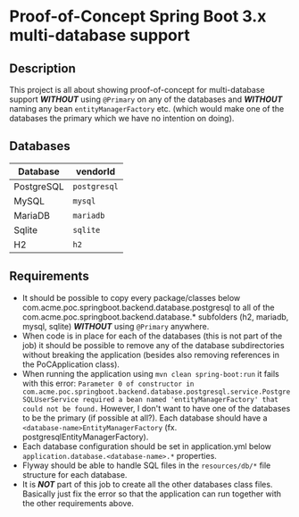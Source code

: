 # Proof-of-Concept Spring Boot 3.x multi-database support


## Description

This project is all about showing proof-of-concept for multi-database support ***WITHOUT*** using `@Primary` on any of the databases and ***WITHOUT*** naming any bean `entityManagerFactory` etc. (which would make one of the databases the primary which we have no intention on doing). 


## Databases

| Database   | vendorId     |
|------------|--------------|
| PostgreSQL | `postgresql` |
| MySQL      | `mysql`      |
| MariaDB    | `mariadb`    |
| Sqlite     | `sqlite`     |
| H2         | `h2`         |


## Requirements

- It should be possible to copy every package/classes below com.acme.poc.springboot.backend.database.postgresql to all of the com.acme.poc.springboot.backend.database.* subfolders (h2, mariadb, mysql, sqlite) ***WITHOUT*** using `@Primary` anywhere.
- When code is in place for each of the databases (this is not part of the job) it should be possible to remove any of the database subdirectories without breaking the application (besides also removing references in the PoCApplication class).
- When running the application using `mvn clean spring-boot:run` it fails with this error:
`Parameter 0 of constructor in com.acme.poc.springboot.backend.database.postgresql.service.PostgreSQLUserService required a bean named 'entityManagerFactory' that could not be found.` However, I don't want to have one of the databases to be the primary (if possible at all?). Each database should have a `<database-name>EntityManagerFactory` (fx. postgresqlEntityManagerFactory). 
- Each database configuration should be set in application.yml below `application.database.<database-name>.*` properties.
- Flyway should be able to handle SQL files in the `resources/db/*` file structure for each database.
- It is ***NOT*** part of this job to create all the other databases class files. Basically just fix the error so that the application can run together with the other requirements above. 
